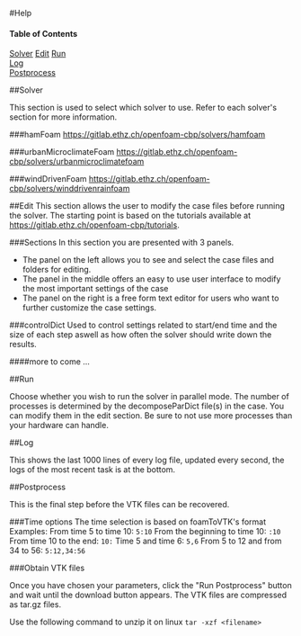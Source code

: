 #Help

#### Table of Contents  
[Solver](#solver)
[Edit](#edit) 
[Run](#run)  
[Log](#log)  
[Postprocess](#postprocess)  

##Solver

This section is used to select which solver to use. Refer to each solver's section for more information.

###hamFoam
https://gitlab.ethz.ch/openfoam-cbp/solvers/hamfoam

###urbanMicroclimateFoam
https://gitlab.ethz.ch/openfoam-cbp/solvers/urbanmicroclimatefoam

###windDrivenFoam
https://gitlab.ethz.ch/openfoam-cbp/solvers/winddrivenrainfoam

##Edit
This section allows the user to modify the case files before running the solver. The starting point is based on the tutorials available at https://gitlab.ethz.ch/openfoam-cbp/tutorials.

###Sections
In this section you are presented with 3 panels.
* The panel on the left allows you to see and select the case files and folders for editing.
* The panel in the middle offers an easy to use user interface to modify the most important settings of the case
* The panel on the right is a free form text editor for users who want to further customize the case settings.

###controlDict
Used to control settings related to start/end time and the size of each step aswell as how often the solver should write down the results.

####more to come ...

##Run

Choose whether you wish to run the solver in parallel mode. The number of processes is determined by the decomposeParDict file(s) in the case. You can modify them in the edit section. Be sure to not use more processes than your hardware can handle.

##Log

This shows the last 1000 lines of every log file, updated every second, the logs of the most recent task is at the bottom.

##Postprocess

This is the final step before the VTK files can be recovered. 

###Time options
The time selection is based on foamToVTK's format
Examples:
From time 5 to time 10: `5:10`
From the beginning to time 10: `:10`
From time 10 to the end: `10:`
Time 5 and time 6: `5,6`
From 5 to 12 and from 34 to 56: `5:12,34:56`

###Obtain VTK files

Once you have chosen your parameters, click the "Run Postprocess" button and wait until the download button appears. The VTK files are compressed as tar.gz files.

Use the following command to unzip it on linux
`tar -xzf <filename>`